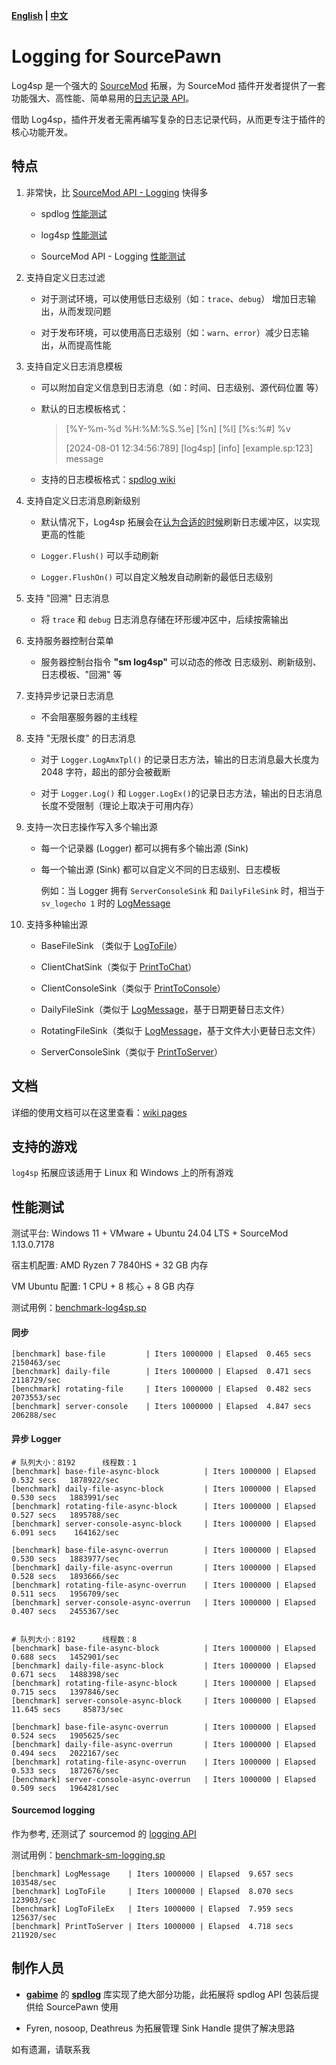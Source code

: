 **[English](./readme.md) | [中文](./readme-chi.md)**

# Logging for SourcePawn

Log4sp 是一个强大的 [SourceMod](https://www.sourcemod.net/about.php) 拓展，为 SourceMod 插件开发者提供了一套功能强大、高性能、简单易用的[日志记录 API](./sourcemod/scripting/include/)。

借助 Log4sp，插件开发者无需再编写复杂的日志记录代码，从而更专注于插件的核心功能开发。

## 特点

1. 非常快，比 [SourceMod API - Logging](https://sm.alliedmods.net/new-api/logging) 快得多

   - spdlog [性能测试](https://github.com/gabime/spdlog#benchmarks)

   - log4sp [性能测试](https://github.com/F1F88/sm-ext-log4sp/blob/main/readme-chi.md#%E6%80%A7%E8%83%BD%E6%B5%8B%E8%AF%95)

   - SourceMod API - Logging [性能测试](https://github.com/F1F88/sm-ext-log4sp/blob/main/readme-chi.md#sourcemod-logging)

2. 支持自定义日志过滤

   - 对于测试环境，可以使用低日志级别（如：`trace`、`debug`） 增加日志输出，从而发现问题

   - 对于发布环境，可以使用高日志级别（如：`warn`、`error`）减少日志输出，从而提高性能

3. 支持自定义日志消息模板

   - 可以附加自定义信息到日志消息（如：时间、日志级别、源代码位置 等）

   - 默认的日志模板格式：

      > [%Y-%m-%d %H:%M:%S.%e] [%n] [%l] [%s:%#] %v
      >
      > [2024-08-01 12:34:56:789] [log4sp] [info] [example.sp:123] message

   - 支持的日志模板格式：[spdlog wiki](https://github.com/gabime/spdlog/wiki/3.-Custom-formatting#pattern-flags)

4. 支持自定义日志消息刷新级别

   - 默认情况下，Log4sp 拓展会在[认为合适的时候](https://github.com/gabime/spdlog/wiki/7.-Flush-policy)刷新日志缓冲区，以实现更高的性能

   - `Logger.Flush()` 可以手动刷新

   - `Logger.FlushOn()` 可以自定义触发自动刷新的最低日志级别

5. 支持 "回溯" 日志消息

   - 将 `trace` 和 `debug` 日志消息存储在环形缓冲区中，后续按需输出

6. 支持服务器控制台菜单

   - 服务器控制台指令 **"sm log4sp"** 可以动态的修改 日志级别、刷新级别、日志模板、"回溯" 等

7. 支持异步记录日志消息

   - 不会阻塞服务器的主线程

8. 支持 "无限长度" 的日志消息

   - 对于 `Logger.LogAmxTpl()` 的记录日志方法，输出的日志消息最大长度为 2048 字符，超出的部分会被截断

   - 对于 `Logger.Log()` 和 `Logger.LogEx()`的记录日志方法，输出的日志消息长度不受限制（理论上取决于可用内存）

9. 支持一次日志操作写入多个输出源

   - 每一个记录器 (Logger) 都可以拥有多个输出源 (Sink)

   - 每一个输出源 (Sink) 都可以自定义不同的日志级别、日志模板

      例如：当 Logger 拥有 `ServerConsoleSink` 和 `DailyFileSink` 时，相当于 `sv_logecho 1` 时的 [LogMessage](https://sm.alliedmods.net/new-api/logging/LogMessage)

10. 支持多种输出源

    - BaseFileSink （类似于 [LogToFile](https://sm.alliedmods.net/new-api/logging/LogToFile)）

    - ClientChatSink（类似于 [PrintToChat](https://sm.alliedmods.net/new-api/halflife/PrintToChat)）

    - ClientConsoleSink（类似于 [PrintToConsole](https://sm.alliedmods.net/new-api/console/PrintToConsole)）

    - DailyFileSink（类似于 [LogMessage](https://sm.alliedmods.net/new-api/logging/LogMessage)，基于日期更替日志文件）

    - RotatingFileSink（类似于 [LogMessage](https://sm.alliedmods.net/new-api/logging/LogMessage)，基于文件大小更替日志文件）

    - ServerConsoleSink（类似于 [PrintToServer](https://sm.alliedmods.net/new-api/console/PrintToServer)）

## 文档

详细的使用文档可以在这里查看：[wiki pages](https://github.com/F1F88/sm-ext-log4sp/wiki)

## 支持的游戏

`log4sp` 拓展应该适用于 Linux 和 Windows 上的所有游戏

## 性能测试

测试平台: Windows 11 + VMware + Ubuntu 24.04 LTS + SourceMod 1.13.0.7178

宿主机配置: AMD Ryzen 7 7840HS + 32 GB 内存

VM Ubuntu 配置: 1 CPU + 8 核心 + 8 GB 内存

测试用例：[benchmark-log4sp.sp](./sourcemod/scripting/benchmark-ext.sp)

#### 同步

```
[benchmark] base-file         | Iters 1000000 | Elapsed  0.465 secs   2150463/sec
[benchmark] daily-file        | Iters 1000000 | Elapsed  0.471 secs   2118729/sec
[benchmark] rotating-file     | Iters 1000000 | Elapsed  0.482 secs   2073553/sec
[benchmark] server-console    | Iters 1000000 | Elapsed  4.847 secs    206288/sec
```

#### 异步 Logger

```
# 队列大小：8192      线程数：1
[benchmark] base-file-async-block          | Iters 1000000 | Elapsed  0.532 secs   1878922/sec
[benchmark] daily-file-async-block         | Iters 1000000 | Elapsed  0.530 secs   1883991/sec
[benchmark] rotating-file-async-block      | Iters 1000000 | Elapsed  0.527 secs   1895788/sec
[benchmark] server-console-async-block     | Iters 1000000 | Elapsed  6.091 secs    164162/sec

[benchmark] base-file-async-overrun        | Iters 1000000 | Elapsed  0.530 secs   1883977/sec
[benchmark] daily-file-async-overrun       | Iters 1000000 | Elapsed  0.528 secs   1893666/sec
[benchmark] rotating-file-async-overrun    | Iters 1000000 | Elapsed  0.511 secs   1956709/sec
[benchmark] server-console-async-overrun   | Iters 1000000 | Elapsed  0.407 secs   2455367/sec


# 队列大小：8192      线程数：8
[benchmark] base-file-async-block          | Iters 1000000 | Elapsed  0.688 secs   1452901/sec
[benchmark] daily-file-async-block         | Iters 1000000 | Elapsed  0.671 secs   1488398/sec
[benchmark] rotating-file-async-block      | Iters 1000000 | Elapsed  0.715 secs   1397846/sec
[benchmark] server-console-async-block     | Iters 1000000 | Elapsed 11.645 secs     85873/sec

[benchmark] base-file-async-overrun        | Iters 1000000 | Elapsed  0.524 secs   1905625/sec
[benchmark] daily-file-async-overrun       | Iters 1000000 | Elapsed  0.494 secs   2022167/sec
[benchmark] rotating-file-async-overrun    | Iters 1000000 | Elapsed  0.533 secs   1872676/sec
[benchmark] server-console-async-overrun   | Iters 1000000 | Elapsed  0.509 secs   1964281/sec
```

#### Sourcemod logging

作为参考, 还测试了 sourcemod 的 [logging API](https://sm.alliedmods.net/new-api/logging)

测试用例：[benchmark-sm-logging.sp](./sourcemod/scripting/benchmark-sm-logging.sp)

```
[benchmark] LogMessage    | Iters 1000000 | Elapsed  9.657 secs    103548/sec
[benchmark] LogToFile     | Iters 1000000 | Elapsed  8.070 secs    123903/sec
[benchmark] LogToFileEx   | Iters 1000000 | Elapsed  7.959 secs    125637/sec
[benchmark] PrintToServer | Iters 1000000 | Elapsed  4.718 secs    211920/sec
```

## 制作人员

- **[gabime](https://github.com/gabime)** 的 **[spdlog](https://github.com/gabime/spdlog)** 库实现了绝大部分功能，此拓展将 spdlog API 包装后提供给 SourcePawn 使用

- Fyren, nosoop, Deathreus 为拓展管理 Sink Handle 提供了解决思路

如有遗漏，请联系我
